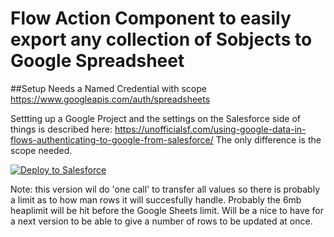 # Flow Action Component to easily export any collection of Sobjects to Google Spreadsheet

##Setup
Needs a Named Credential with scope https://www.googleapis.com/auth/spreadsheets

Settting up a Google Project and the settings on the Salesforce side of things is described here: https://unofficialsf.com/using-google-data-in-flows-authenticating-to-google-from-salesforce/
The only difference is the scope needed.

<a href="https://githubsfdeploy.herokuapp.com?owner=jlvanhulst&repo=SalesforceFlow2Gsheet&ref=master">
  <img alt="Deploy to Salesforce"
       src="https://raw.githubusercontent.com/afawcett/githubsfdeploy/master/deploy.png">
</a>

Note: this version wil do 'one call' to transfer all values so there is probably a limit as to how man rows it will succesfully handle. Probably the 6mb heaplimit will be hit before the Google Sheets limit. Will be a nice to have for a next version to be able to give a number of rows to be updated at once. 
